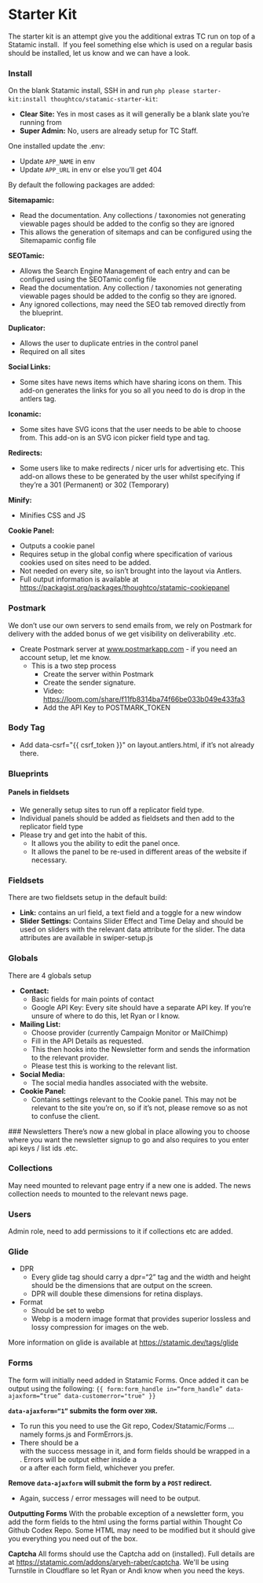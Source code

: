 # Starter Kit
The starter kit is an attempt give you the additional extras TC run on top of a Statamic install.  If you feel something else which is used on a regular basis should be installed, let us know and we can have a look.

### Install

On the blank Statamic install, SSH in and run `php please starter-kit:install thoughtco/statamic-starter-kit`:
- **Clear Site:** Yes in most cases as it will generally be a blank slate you’re running from
- **Super Admin:** No, users are already setup for TC Staff.

One installed update the .env:
- Update ``APP_NAME`` in env
- Update ``APP_URL`` in env or else you’ll get 404

By default the following packages are added:

**Sitemapamic:**
- Read the documentation. Any collections / taxonomies not generating viewable pages should be added to the config so they are ignored 
- This allows the generation of sitemaps and can be configured using the Sitemapamic config file

**SEOTamic:**
- Allows the Search Engine Management of each entry and can be configured using the SEOTamic config file
- Read the documentation. Any collection / taxonomies not generating viewable pages should be added to the config so they are ignored.
- Any ignored collections, may need the SEO tab removed directly from the blueprint. 
  
**Duplicator:**
- Allows the user to duplicate entries in the control panel
- Required on all sites 

**Social Links:**
- Some sites have news items which have sharing icons on them. This add-on generates the links for you so all you need to do is drop in the antlers tag. 

**Iconamic:**
- Some sites have SVG icons that the user needs to be able to choose from. This add-on is an SVG icon picker field type and tag. 

**Redirects:**
- Some users like to make redirects / nicer urls for advertising etc. This add-on allows these to be generated by the user whilst specifying if they’re a 301 (Permanent) or 302 (Temporary) 

**Minify:**
- Minifies CSS and JS 

**Cookie Panel:**
- Outputs a cookie panel
- Requires setup in the global config where specification of various cookies used on sites need to be added.
- Not needed on every site, so isn’t brought into the layout via Antlers.
- Full output information is available at https://packagist.org/packages/thoughtco/statamic-cookiepanel

### Postmark
We don’t use our own servers to send emails from, we rely on Postmark for delivery with the added bonus of we get visibility on deliverability .etc.

- Create Postmark server at www.postmarkapp.com - if you need an account setup, let me know. 
    - This is a two step process
        - Create the server within Postmark
        - Create the sender signature.
        - Video: https://loom.com/share/f11fb8314ba74f66be033b049e433fa3
        - Add the API Key to POSTMARK_TOKEN

### Body Tag
- Add  data-csrf="{{ csrf_token }}" on layout.antlers.html, if it’s not already there.

### Blueprints

#### Panels in fieldsets
- We generally setup sites to run off a replicator field type. 
- Individual panels should be added as fieldsets and then add to the replicator field type
- Please try and get into the habit of this.
    - It allows you the ability to edit the panel once.
    - It allows the panel to be re-used in different areas of the website if necessary.

### Fieldsets
There are two fieldsets setup in the default build:
- **Link:** contains an url field, a text field and a toggle for a new window
- **Slider Settings:** Contains Slider Effect and Time Delay and should be used on sliders with the relevant data attribute for the slider. The data attributes are available in swiper-setup.js

### Globals
There are 4 globals setup
- **Contact:**
  - Basic fields for main points of contact
  - Google API Key: Every site should have a separate API key. If you’re unsure of where to do this, let Ryan or I know.
- **Mailing List:**
  - Choose provider (currently Campaign Monitor or MailChimp)
  - Fill in the API Details as requested.
  - This then hooks into the Newsletter form and sends the information to the relevant provider.
  - Please test this is working to the relevant list.
- **Social Media:**
  - The social media handles associated with the website.
- **Cookie Panel:**
  - Contains settings relevant to the Cookie panel. This may not be relevant to the site you’re on, so if it’s not, please remove so as not to confuse the client.

### Newsletters
There’s now a new global in place allowing you to choose where you want the newsletter signup to go and also requires to you enter api keys / list ids .etc.

### Collections
May need mounted to relevant page entry if a new one is added. The news collection needs to mounted to the relevant news page.

### Users
Admin role, need to add permissions to it if collections etc are added.

### Glide
- DPR
  - Every glide tag should carry a dpr=“2” tag and the width and height should be the dimensions that are output on the screen.
  - DPR will double these dimensions for retina displays.
- Format
  - Should be set to webp
  - Webp is a modern image format that provides superior lossless and lossy compression for images on the web.

More information on glide is available at https://statamic.dev/tags/glide

### Forms
The form will initially need added in Statamic Forms. Once added it can be output using the following:
``{{ form:form_handle in=“form_handle” data-ajaxform=“true” data-customerror="true" }}``

**``data-ajaxform=“1”`` submits the form over `XHR`.**
- To run this you need to use the Git repo, Codex/Statamic/Forms … namely forms.js and FormErrors.js. 
- There should be a <div class=“success”> with the success message in it, and form fields should be wrapped in a <div class=“fields”>. Errors will be output either inside a <div class=“errors”> or a <span class=“error”> after each form field, whichever you prefer.

**Remove ``data-ajaxform`` will submit the form by a ``POST`` redirect.**
- Again, success / error messages will need to be output.
  
**Outputting Forms**
With the probable exception of a newsletter form, you add the form fields to the html using the forms partial within Thought Co Github Codex Repo. 
Some HTML may need to be modified but it should give you everything you need out of the box.

**Captcha**
All forms should use the Captcha add on (installed). Full details are at https://statamic.com/addons/aryeh-raber/captcha.
We'll be using Turnstile in Cloudflare so let Ryan or Andi know when you need the keys.